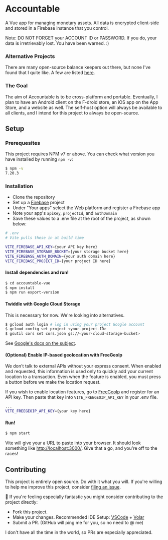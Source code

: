# Accountable

A Vue app for managing monetary assets. All data is encrypted client-side and stored in a Firebase instance that you control.

Note: DO NOT FORGET your ACCOUNT ID or PASSWORD. If you do, your data is irretrievably lost. You have been warned. :)

### Alternative Projects

There are many open-source balance keepers out there, but none I've found that I quite like. A few are listed [here](https://opensource.com/life/17/10/personal-finance-tools-linux).

### The Goal

The aim of Accountable is to be cross-platform and portable. Eventually, I plan to have an Android client on the F-droid store, an iOS app on the App Store, and a website as well. The self-host option will always be available to all clients, and I intend for this project to always be open-source.

## Setup

### Prerequesites

This project requires NPM v7 or above. You can check what version you have installed by running `npm -v`:

```sh
$ npm -v
7.20.3
```

### Installation

- Clone the repository
- Set up a [Firebase](https://firebase.google.com/) project
- Under "Your apps" select the Web platform and register a Firebase app
- Note your app's `apiKey`, `projectId`, and `authDomain`
- Save these values to a .env file at the root of the project, as shown below:

```sh
# .env
# Vite pulls these in at build time

VITE_FIREBASE_API_KEY={your API key here}
VITE_FIREBASE_STORAGE_BUCKET={your storage bucket here}
VITE_FIREBASE_AUTH_DOMAIN={your auth domain here}
VITE_FIREBASE_PROJECT_ID={your project ID here}
```

#### Install dependencies and run!

```sh
$ cd accountable-vue
$ npm install
$ npm run export-version
```

#### Twiddle with Google Cloud Storage

This is necessary for now. We're looking into alternatives.

```sh
$ gcloud auth login # log in using your project Google account
$ gcloud config set project <your-project-ID>
$ gsutil cors set cors.json gs://<your-cloud-storage-bucket>
```

See [Google's docs on the subject](https://firebase.google.com/docs/storage/web/download-files#cors_configuration).

#### (Optional) Enable IP-based geolocation with FreeGeoIp

We don't talk to external APIs without your express consent. When enabled and requested, this information is used only to quickly add your current location to a transaction. Even when the feature is enabled, you must press a button before we make the location request.

If you wish to enable location features, go to [FreeGeoIp](https://freegeoip.app) and register for an API key. Then paste that key into `VITE_FREEGEOIP_API_KEY` in your .env file.

```sh
...
VITE_FREEGEOIP_API_KEY={your key here}
```

#### Run!

```sh
$ npm start
```

Vite will give your a URL to paste into your browser. It should look something like [http://localhost:3000/](http://localhost:3000/). Give that a go, and you're off to the races!

## Contributing

This project is entirely open source. Do with it what you will. If you're willing to help me improve this project, consider [filing an issue](https://github.com/AverageHelper/accountable-vue/issues/new/choose).

🧐 If you're feeling especially fantastic you might consider contributing to the project directly:

- Fork this project.
- Make your changes. Recommended IDE Setup: [VSCode](https://code.visualstudio.com/) + [Volar](https://marketplace.visualstudio.com/items?itemName=johnsoncodehk.volar)
- Submit a PR. (GitHub will ping me for you, so no need to @ me)

I don't have all the time in the world, so PRs are especially appreciated.
